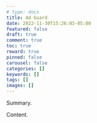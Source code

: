 ```yaml
---
# type: docs 
title: Ad Guard
date: 2022-11-30T15:26:03-05:00
featured: false
draft: true
comment: true
toc: true
reward: true
pinned: false
carousel: false
categories: []
keywords: []
tags: []
images: []
---
```


Summary.

<!--more-->

Content.
